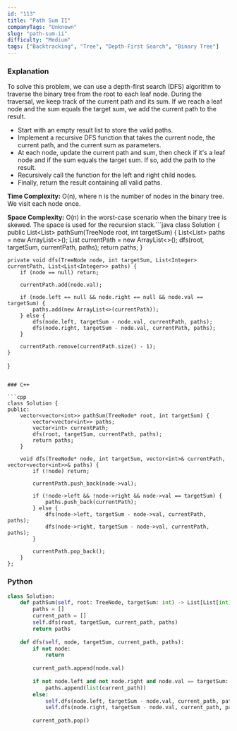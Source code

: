 ```yaml
---
id: "113"
title: "Path Sum II"
companyTags: "Unknown"
slug: "path-sum-ii"
difficulty: "Medium"
tags: ["Backtracking", "Tree", "Depth-First Search", "Binary Tree"]
---
```


### Explanation

To solve this problem, we can use a depth-first search (DFS) algorithm to traverse the binary tree from the root to each leaf node. During the traversal, we keep track of the current path and its sum. If we reach a leaf node and the sum equals the target sum, we add the current path to the result.

- Start with an empty result list to store the valid paths.
- Implement a recursive DFS function that takes the current node, the current path, and the current sum as parameters.
- At each node, update the current path and sum, then check if it's a leaf node and if the sum equals the target sum. If so, add the path to the result.
- Recursively call the function for the left and right child nodes.
- Finally, return the result containing all valid paths.

**Time Complexity:** O(n), where n is the number of nodes in the binary tree. We visit each node once.

**Space Complexity:** O(n) in the worst-case scenario when the binary tree is skewed. The space is used for the recursion stack.```java
class Solution {
    public List<List<Integer>> pathSum(TreeNode root, int targetSum) {
        List<List<Integer>> paths = new ArrayList<>();
        List<Integer> currentPath = new ArrayList<>();
        dfs(root, targetSum, currentPath, paths);
        return paths;
    }
    
    private void dfs(TreeNode node, int targetSum, List<Integer> currentPath, List<List<Integer>> paths) {
        if (node == null) return;
        
        currentPath.add(node.val);
        
        if (node.left == null && node.right == null && node.val == targetSum) {
            paths.add(new ArrayList<>(currentPath));
        } else {
            dfs(node.left, targetSum - node.val, currentPath, paths);
            dfs(node.right, targetSum - node.val, currentPath, paths);
        }
        
        currentPath.remove(currentPath.size() - 1);
    }
}
```

### C++

```cpp
class Solution {
public:
    vector<vector<int>> pathSum(TreeNode* root, int targetSum) {
        vector<vector<int>> paths;
        vector<int> currentPath;
        dfs(root, targetSum, currentPath, paths);
        return paths;
    }
    
    void dfs(TreeNode* node, int targetSum, vector<int>& currentPath, vector<vector<int>>& paths) {
        if (!node) return;
        
        currentPath.push_back(node->val);
        
        if (!node->left && !node->right && node->val == targetSum) {
            paths.push_back(currentPath);
        } else {
            dfs(node->left, targetSum - node->val, currentPath, paths);
            dfs(node->right, targetSum - node->val, currentPath, paths);
        }
        
        currentPath.pop_back();
    }
};
```

### Python

```python
class Solution:
    def pathSum(self, root: TreeNode, targetSum: int) -> List[List[int]]:
        paths = []
        current_path = []
        self.dfs(root, targetSum, current_path, paths)
        return paths
    
    def dfs(self, node, targetSum, current_path, paths):
        if not node:
            return
        
        current_path.append(node.val)
        
        if not node.left and not node.right and node.val == targetSum:
            paths.append(list(current_path))
        else:
            self.dfs(node.left, targetSum - node.val, current_path, paths)
            self.dfs(node.right, targetSum - node.val, current_path, paths)
        
        current_path.pop()
```